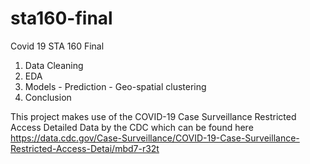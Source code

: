 # sta160-final
Covid 19 STA 160 Final

1. Data Cleaning
2. EDA
3. Models
       - Prediction 
       - Geo-spatial clustering
5. Conclusion

This project makes use of the COVID-19 Case Surveillance Restricted Access Detailed Data by the CDC which can be found here https://data.cdc.gov/Case-Surveillance/COVID-19-Case-Surveillance-Restricted-Access-Detai/mbd7-r32t
